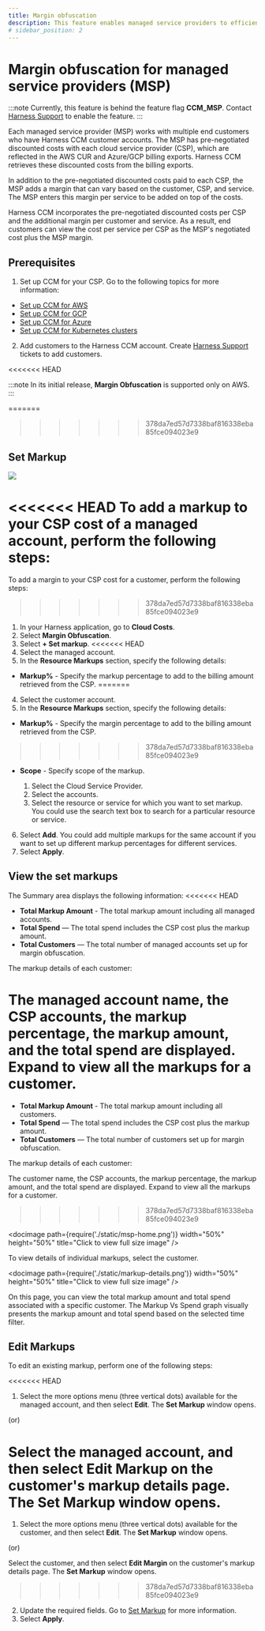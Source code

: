```yaml
---
title: Margin obfuscation
description: This feature enables managed service providers to efficiently establish profit margins for cloud providers on a per-customer, per-region, and per-service basis, streamlining the setup process.
# sidebar_position: 2
---
```


# Margin obfuscation for managed service providers (MSP)
:::note
Currently, this feature is behind the feature flag **CCM_MSP**. Contact [Harness Support](mailto:support@harness.io) to enable the feature. 
:::

Each managed service provider (MSP) works with multiple end customers who have Harness CCM customer accounts. The MSP has pre-negotiated discounted costs with each cloud service provider (CSP), which are reflected in the AWS CUR and Azure/GCP billing exports. Harness CCM retrieves these discounted costs from the billing exports.

In addition to the pre-negotiated discounted costs paid to each CSP, the MSP adds a margin that can vary based on the customer, CSP, and service. The MSP enters this margin per service to be added on top of the costs.

Harness CCM incorporates the pre-negotiated discounted costs per CSP and the additional margin per customer and service. As a result, end customers can view the cost per service per CSP as the MSP's negotiated cost plus the MSP margin.

## Prerequisites

1. Set up CCM for your CSP. Go to the following topics for more information: 

* [Set up CCM for AWS](../2-getting-started-ccm/4-set-up-cloud-cost-management/set-up-cost-visibility-for-aws.md)
* [Set up CCM for GCP](../2-getting-started-ccm/4-set-up-cloud-cost-management/set-up-cost-visibility-for-gcp.md)
* [Set up CCM for Azure](../2-getting-started-ccm/4-set-up-cloud-cost-management/set-up-cost-visibility-for-azure.md)
* [Set up CCM for Kubernetes clusters](../2-getting-started-ccm/4-set-up-cloud-cost-management/set-up-cost-visibility-for-kubernetes.md)

2. Add customers to the Harness CCM account. Create [Harness Support](mailto:support@harness.io) tickets to add customers.

<<<<<<< HEAD

:::note
In its initial release, **Margin Obfuscation** is supported only on AWS.
:::


=======
>>>>>>> 378da7ed57d7338baf816338eba85fce094023e9
## Set Markup

![](./static/set-markup.gif)


<<<<<<< HEAD
To add a markup to your CSP cost of a managed account, perform the following steps: 
=======
To add a margin to your CSP cost for a customer, perform the following steps: 
>>>>>>> 378da7ed57d7338baf816338eba85fce094023e9

1. In your Harness application, go to **Cloud Costs**.
2. Select **Margin Obfuscation**.
3. Select **+ Set markup**.
<<<<<<< HEAD
4. Select the managed account.
5. In the **Resource Markups** section, specify the following details:

  * **Markup%** - Specify the markup percentage to add to the billing amount retrieved from the CSP.
=======
4. Select the customer account.
5. In the **Resource Markups** section, specify the following details:

  * **Markup%** - Specify the margin percentage to add to the billing amount retrieved from the CSP.
>>>>>>> 378da7ed57d7338baf816338eba85fce094023e9
  * **Scope** - Specify scope of the markup.
  
    1. Select the Cloud Service Provider.
    2. Select the accounts.
    3. Select the resource or service for which you want to set markup. You could use the search text box to search for a particular resource or service.
6. Select **Add**. You could add multiple markups for the same account if you want to set up different markup percentages for different services.
7. Select **Apply**.

## View the set markups 

The Summary area displays the following information: 
<<<<<<< HEAD
* **Total Markup Amount** - The total markup amount including all managed accounts.
* **Total Spend** — The total spend includes the CSP cost plus the markup amount.
* **Total Customers** — The total number of managed accounts set up for margin obfuscation.

The markup details of each customer: 

  The managed account name, the CSP accounts, the markup percentage, the markup amount, and the total spend are displayed. Expand to view all the markups for a customer. 
=======
* **Total Markup Amount** - The total markup amount including all customers.
* **Total Spend** — The total spend includes the CSP cost plus the markup amount.
* **Total Customers** — The total number of customers set up for margin obfuscation.

The markup details of each customer: 

  The customer name, the CSP accounts, the markup percentage, the markup amount, and the total spend are displayed. Expand to view all the markups for a customer. 
>>>>>>> 378da7ed57d7338baf816338eba85fce094023e9
  
<docimage path={require('./static/msp-home.png')} width="50%" height="50%" title="Click to view full size image" />

To view details of individual markups, select the customer.

  <docimage path={require('./static/markup-details.png')} width="50%" height="50%" title="Click to view full size image" />

On this page, you can view the total markup amount and total spend associated with a specific customer. The Markup Vs Spend graph visually presents the markup amount and total spend based on the selected time filter.
## Edit Markups

To edit an existing markup, perform one of the following steps:

<<<<<<< HEAD
1. Select the more options menu (three vertical dots) available for the managed account, and then select **Edit**. The **Set Markup** window opens.

  (or)
  
  Select the managed account, and then select **Edit Markup** on the customer's markup details page. The **Set Markup** window opens.
=======
1. Select the more options menu (three vertical dots) available for the customer, and then select **Edit**. The **Set Markup** window opens.

  (or)
  
  Select the customer, and then select **Edit Margin** on the customer's markup details page. The **Set Markup** window opens.
>>>>>>> 378da7ed57d7338baf816338eba85fce094023e9

2. Update the required fields. Go to [Set Markup](msp.md#set-markup) for more information.
3. Select **Apply**.
   